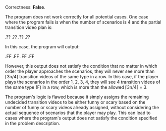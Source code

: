 Correctness: **False**.

The program does not work correctly for all potential cases. One case where the program fails is when the number of scenarios is 4 and the partial transition video plan is:

.??
.??
.??
.??

In this case, the program will output:

.FF
.FF
.FF
.FF

However, this output does not satisfy the condition that no matter in which order the player approaches the scenarios, they will never see more than ⌈3n/4⌉ transition videos of the same type in a row. In this case, if the player plays the scenarios in the order 1, 2, 3, 4, they will see 4 transition videos of the same type (F) in a row, which is more than the allowed ⌈3n/4⌉ = 3.

The program's logic is flawed because it simply assigns the remaining undecided transition videos to be either funny or scary based on the number of funny or scary videos already assigned, without considering the actual sequence of scenarios that the player may play. This can lead to cases where the program's output does not satisfy the condition specified in the problem description.